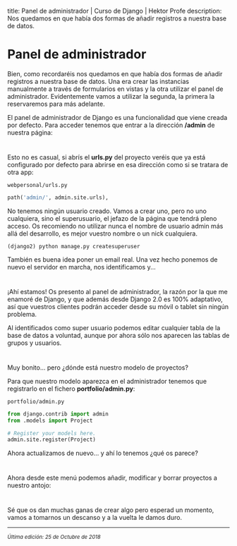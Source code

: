 title: Panel de administrador | Curso de Django | Hektor Profe
description: Nos quedamos en que había dos formas de añadir registros a nuestra base de datos.

# Panel de administrador

Bien, como recordaréis nos quedamos en que había dos formas de añadir registros a nuestra base de datos. Una era crear las instancias manualmente a través de formularios en vistas y la otra utilizar el panel de administrador. Evidentemente vamos a utilizar la segunda, la primera la reservaremos para más adelante.

El panel de administrador de Django es una funcionalidad que viene creada por defecto. Para acceder tenemos que entrar a la dirección **/admin** de nuestra página:

<div style="text-align:center;margin-top:25px"><img class="lazy" data-src="{{cdn}}/django/28.png"/></div>

Esto no es casual, si abrís el **urls.py** del proyecto veréis que ya está configurado por defecto para abrirse en esa dirección como si se tratara de otra app:

`webpersonal/urls.py` 

```python
path('admin/', admin.site.urls),
```

No tenemos ningún usuario creado. Vamos a crear uno, pero no uno cualquiera, sino el superusuario, el jefazo de la página que tendrá pleno acceso. Os recomiendo no utilizar nunca el nombre de usuario admin más allá del desarrollo, es mejor vuestro nombre o un nick cualquiera.

```
(django2) python manage.py createsuperuser
```

También es buena idea poner un email real. Una vez hecho ponemos de nuevo el servidor en marcha, nos identificamos y...

<div style="text-align:center;margin-top:25px"><img class="lazy" data-src="{{cdn}}/django/29.png"/></div>

¡Ahí estamos! Os presento al panel de administrador, la razón por la que me enamoré de Django, y que además desde Django 2.0 es 100% adaptativo, así que vuestros clientes podrán acceder desde su móvil o tablet sin ningún problema.

Al identificados como super usuario podemos editar cualquier tabla de la base de datos a voluntad, aunque por ahora sólo nos aparecen las tablas de grupos y usuarios. 

<div style="text-align:center;margin-top:25px"><img class="lazy" data-src="{{cdn}}/django/30.png"/></div>

Muy bonito... pero ¿dónde está nuestro modelo de proyectos?

Para que nuestro modelo aparezca en el administrador tenemos que registrarlo en el fichero **portfolio/admin.py**:


`portfolio/admin.py` 

```python
from django.contrib import admin
from .models import Project

# Register your models here.
admin.site.register(Project)
```

Ahora actualizamos de nuevo… y ahí lo tenemos ¿qué os parece?

<div style="text-align:center;margin-top:25px"><img class="lazy" data-src="{{cdn}}/django/31.png"/></div>

Ahora desde este menú podemos añadir, modificar y borrar proyectos a nuestro antojo:

<div style="text-align:center;margin-top:25px"><img class="lazy" data-src="{{cdn}}/django/32.png"/></div>

Sé que os dan muchas ganas de crear algo pero esperad un momento, vamos a tomarnos un descanso y a la vuelta le damos duro.

___
<small class="edited"><i>Última edición: 25 de Octubre de 2018</i></small>